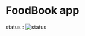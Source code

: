 FoodBook app
============

status : ![status](https://travis-ci.org/FoodBook/android_app.svg?branch=test)

